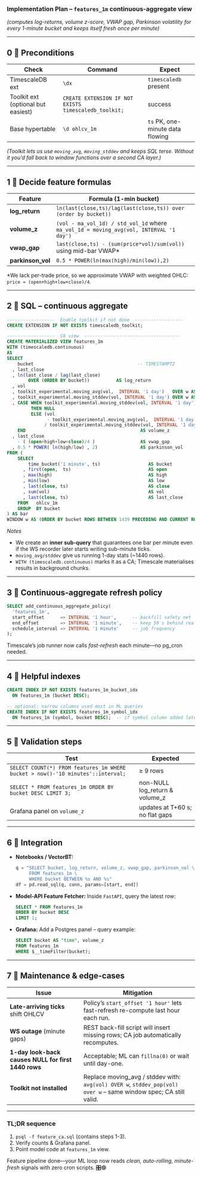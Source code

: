 ### Implementation Plan – `features_1m` **continuous-aggregate view**

*(computes log-returns, volume z-score, VWAP gap, Parkinson volatility for every 1-minute bucket and keeps itself fresh once per minute)*

---

## 0 ️⃣  Preconditions

| Check                              | Command                                               | Expect                           |
| ---------------------------------- | ----------------------------------------------------- | -------------------------------- |
| TimescaleDB ext                    | `\dx`                                                 | `timescaledb` present            |
| Toolkit ext (optional but easiest) | `CREATE EXTENSION IF NOT EXISTS timescaledb_toolkit;` | success                          |
| Base hypertable                    | `\d ohlcv_1m`                                         | `ts` PK, one-minute data flowing |

*(Toolkit lets us use `moving_avg`, `moving_stddev` and keeps SQL terse.  Without it you’d fall back to window functions over a second CA layer.)*

---

## 1 ️⃣  Decide feature formulas

| Feature            | Formula (1-min bucket)                                                                 |
| ------------------ | -------------------------------------------------------------------------------------- |
| **log\_return**    | `ln(last(close,ts)/lag(last(close,ts)) over (order by bucket))`                        |
| **volume\_z**      | `(vol - ma_vol_1d) / std_vol_1d` where `ma_vol_1d = moving_avg(vol, INTERVAL '1 day')` |
| **vwap\_gap**      | `last(close,ts) - (sum(price*vol)/sum(vol))` using mid-bar VWAP\*                      |
| **parkinson\_vol** | `0.5 * POWER(ln(max(high)/min(low)),2)`                                                |

\*We lack per-trade price, so we approximate VWAP with weighted OHLC:
`price ≈ (open+high+low+close)/4`.

---

## 2 ️⃣  SQL – continuous aggregate

```sql
------------------  Enable toolkit if not done  ------------------
CREATE EXTENSION IF NOT EXISTS timescaledb_toolkit;

------------------  CA view  ------------------------------------
CREATE MATERIALIZED VIEW features_1m
WITH (timescaledb.continuous)
AS
SELECT
    bucket                                       -- TIMESTAMPTZ
  , last_close
  , ln(last_close / lag(last_close)
        OVER (ORDER BY bucket))          AS log_return
  , vol
  , toolkit_experimental.moving_avg(vol,  INTERVAL '1 day')   OVER w AS ma_vol_1d
  , toolkit_experimental.moving_stddev(vol, INTERVAL '1 day') OVER w AS std_vol_1d
  , CASE WHEN toolkit_experimental.moving_stddev(vol, INTERVAL '1 day') OVER w = 0
         THEN NULL
         ELSE (vol
               - toolkit_experimental.moving_avg(vol,  INTERVAL '1 day') OVER w)
              / toolkit_experimental.moving_stddev(vol, INTERVAL '1 day') OVER w
    END                                           AS volume_z
  , last_close
    - ( (open+high+low+close)/4 )                 AS vwap_gap          -- minute proxy
  , 0.5 * POWER( ln(high/low) , 2)                AS parkinson_vol
FROM (
    SELECT
        time_bucket('1 minute', ts)                  AS bucket
      , first(open,  ts)                             AS open
      , max(high)                                    AS high
      , min(low)                                     AS low
      , last(close, ts)                              AS close
      , sum(vol)                                     AS vol
      , last(close, ts)                              AS last_close
    FROM   ohlcv_1m
    GROUP  BY bucket
) AS bar
WINDOW w AS (ORDER BY bucket ROWS BETWEEN 1439 PRECEDING AND CURRENT ROW);
```

*Notes*

* We create an **inner sub-query** that guarantees one bar per minute even if the WS recorder later starts writing sub-minute ticks.
* `moving_avg/stddev` give us running 1-day stats (\~1440 rows).
* `WITH (timescaledb.continuous)` marks it as a CA; Timescale materialises results in background chunks.

---

## 3 ️⃣  Continuous-aggregate refresh policy

```sql
SELECT add_continuous_aggregate_policy(
  'features_1m',
  start_offset      => INTERVAL '1 hour',      -- backfill safety net
  end_offset        => INTERVAL '1 minute',    -- keep 59 s behind realtime
  schedule_interval => INTERVAL '1 minute'     -- job frequency
);
```

Timescale’s job runner now calls *fast-refresh* each minute—no pg\_cron needed.

---

## 4 ️⃣  Helpful indexes

```sql
CREATE INDEX IF NOT EXISTS features_1m_bucket_idx
  ON features_1m (bucket DESC);

-- optional: narrow columns used most in ML queries
CREATE INDEX IF NOT EXISTS features_1m_symbol_idx
  ON features_1m (symbol, bucket DESC);  -- if symbol column added later
```

---

## 5 ️⃣  Validation steps

| Test                                                                            | Expected                         |
| ------------------------------------------------------------------------------- | -------------------------------- |
| `SELECT COUNT(*) FROM features_1m WHERE bucket > now()-'10 minutes'::interval;` | ≥ 9 rows                         |
| `SELECT * FROM features_1m ORDER BY bucket DESC LIMIT 3;`                       | non-NULL log\_return & volume\_z |
| Grafana panel on `volume_z`                                                     | updates at T+60 s; no flat gaps  |

---

## 6 ️⃣  Integration

* **Notebooks / VectorBT:**

  ```python
  q = "SELECT bucket, log_return, volume_z, vwap_gap, parkinson_vol \
       FROM features_1m \
       WHERE bucket BETWEEN %s AND %s"
  df = pd.read_sql(q, conn, params=[start, end])
  ```
* **Model-API Feature Fetcher:**
  Inside `FastAPI`, query the latest row:

  ```sql
  SELECT * FROM features_1m
  ORDER BY bucket DESC
  LIMIT 1;
  ```
* **Grafana:**
  Add a Postgres panel – query example:

  ```sql
  SELECT bucket AS "time", volume_z
  FROM features_1m
  WHERE $__timeFilter(bucket);
  ```

---

## 7 ️⃣  Maintenance & edge-cases

| Issue                                               | Mitigation                                                                                                               |
| --------------------------------------------------- | ------------------------------------------------------------------------------------------------------------------------ |
| **Late-arriving ticks** shift OHLCV                 | Policy’s `start_offset '1 hour'` lets fast-refresh re-compute last hour each run.                                        |
| **WS outage** (minute gaps)                         | REST back-fill script will insert missing rows; CA job automatically recomputes.                                         |
| **1-day look-back causes NULL for first 1440 rows** | Acceptable; ML can `fillna(0)` or wait until day-one.                                                                    |
| **Toolkit not installed**                           | Replace moving\_avg / stddev with:  <br>`avg(vol) OVER w`, `stddev_pop(vol) over w`  – same window spec; CA still valid. |

---

### TL;DR sequence

1. `psql -f feature_ca.sql` (contains steps 1-3).
2. Verify counts & Grafana panel.
3. Point model code at `features_1m` view.

Feature pipeline done—your ML loop now reads *clean, auto-rolling, minute-fresh* signals with zero cron scripts. 🎛️🟢

